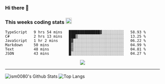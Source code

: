 ### Hi there 👋

<!--START_SECTION:giphy-->
<!--END_SECTION:giphy-->

### This weeks coding stats <img src="https://media1.giphy.com/media/LmNwrBhejkK9EFP504/giphy.gif?cid=ecf05e4723nsktnyyj53u162g7cy5rjqfg6gz06kxdg5y55g&rid=giphy.gif" width="20" height="20" />
<!--START_SECTION:waka-->

```text
TypeScript   9 hrs 54 mins   ██████████████▓░░░░░░░░░░   58.93 %
C#           2 hrs 13 mins   ███▒░░░░░░░░░░░░░░░░░░░░░   13.25 %
JavaScript   1 hr 2 mins     █▓░░░░░░░░░░░░░░░░░░░░░░░   06.22 %
Markdown     50 mins         █▒░░░░░░░░░░░░░░░░░░░░░░░   04.99 %
Text         48 mins         █▒░░░░░░░░░░░░░░░░░░░░░░░   04.81 %
JSON         43 mins         █░░░░░░░░░░░░░░░░░░░░░░░░   04.27 %
```

<!--END_SECTION:waka-->

<!--START_SECTION:comicstrip-->
<p align="center">
 <a href="https://xkcd.com/">
 <img src="https://imgs.xkcd.com/comics/astronomy_numbers.png" />
</a>
</p>
<!--END_SECTION:comicstrip-->

---

![ism0080's Github Stats](https://github-readme-stats.vercel.app/api?username=ism0080&show_icons=true%hide_border=true&hide=issues)
![Top Langs](https://github-readme-stats.vercel.app/api/top-langs/?username=ism0080&layout=compact)

<!--
**ism0080/ism0080** is a ✨ _special_ ✨ repository because its `README.md` (this file) appears on your GitHub profile.

Here are some ideas to get you started:

- 🔭 I’m currently working on ...
- 🌱 I’m currently learning ...
- 👯 I’m looking to collaborate on ...
- 🤔 I’m looking for help with ...
- 💬 Ask me about ...
- 📫 How to reach me: ...
- 😄 Pronouns: ...
- ⚡ Fun fact: ...
-->

